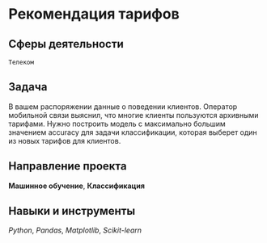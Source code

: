 # Рекомендация тарифов
## Сферы деятельности
`Телеком`

## Задача
В вашем распоряжении данные о поведении клиентов. Оператор мобильной связи выяснил, что многие клиенты пользуются архивными тарифами.
Нужно построить модель с максимально большим значением accuracy для задачи классификации, которая выберет один из новых тарифов для клиентов.

## Направление проекта
**Машинное обучение**, **Классификация**

## Навыки и инструменты
*Python*, *Pandas*, *Matplotlib*, *Scikit-learn*